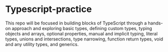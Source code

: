 # Typescript-practice
This repo will be focused in building blocks of TypeScript through a hands-on approach and exploring basic types, defining custom types, typing objects and arrays, optional properties, manual and implicit typing, literal types, unions and intersections, type narrowing, function return types, void and any utility types, and generics.

